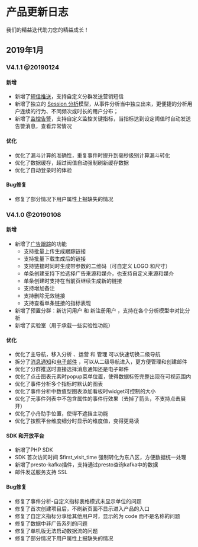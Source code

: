 # 产品更新日志

我们的精益迭代助力您的精益成长！

## 2019年1月

### V4.1.1 @20190124

#### 新增

- 新增了[短信推送](./operation-sms.md)，支持自定义分群发送营销短信
- 新增了独立的 [Session 分析](.analytics-session.md)模型，从事件分析当中独立出来，更便捷的分析用户连续的行为、不同频次或时长的用户分布；
- 新增了[监控告警](.project-monitoring.md)，支持自定义监控关键指标，当指标达到设定阈值时自动发送告警消息，查看异常情况

#### 优化

- 优化了漏斗计算的准确性，重复事件时提升到毫秒级别计算漏斗转化
- 优化了数据缓存，超过阀值自动强制刷新缓存数据
- 优化了自动登录时的体验

#### Bug修复

- 修复了部分情况下用户属性上报缺失的情况

### V4.1.0 @20190108

#### 新增

- 新增了[广告跟踪](./operation-utm.md)的功能
   * 支持批量上传生成跟踪链接
   * 支持批量下载生成后的链接
   * 支持链接时同时生成带参数的二维码（可自定义 LOGO 和尺寸）
   * 单条创建支持下拉选择广告来源和媒介，也支持自定义来源和媒介
   * 单条创建时支持在当前页继续生成新的链接
   * 支持增加备注
   * 支持删除无效链接
   * 支持查看单条链接的指标表现
- 新增了预置分群：新访问用户 和 新注册用户 ，支持在各个分析模型中对比分析
- 新增了实验室（用于承载一些实验性功能）

#### 优化

- 优化了主导航，移入分析 、运营 和 管理 可以快速切换二级导航
- 拆分了[消息通知](./operation-pushmessage.md)和[电子邮件](./operation-email.md)  ，可以从二级导航进入，更方便管理和创建邮件
- 优化了分群推送时直接选择消息通知还是电子邮件
- 优化了点击图表元素时popup菜单位置，使得数据标签完整出现在可视范围内
- 优化了事件分析多个指标时默认的图表
- 优化了事件分析中数值型图表添加看板时widget可控制的大小
- 优化了元事件列表中不包含属性的事件行效果（去掉了箭头，不支持点击展开）
- 优化了小舟助手位置，使得不遮挡主功能
- 优化了按照平台维度细分时显示的维度值，变得更易读

#### SDK 和开放平台

- 新增了PHP SDK
- SDK 首次访问时间 $first_visit_time 强制转化为东八区，方便数据统一处理
- 新增了presto-kafka插件，支持通过presto查询kafka中的数据
- 邮件发送服务支持 SSL

#### Bug修复

- 修复了事件分析-自定义指标表格模式未显示单位的问题
- 修复了首次创建项目后，不刷新页面不显示进入产品的入口
- 修复了自定义指标分享给其他用户时，显示的为 code 而不是名称的问题
- 修复了数据中非广告系列的问题
- 修复了单机版无法启动数据流的问题
- 修复了部分情况下用户属性上报缺失的情况
